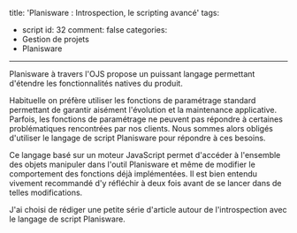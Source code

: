 title: 'Planisware : Introspection, le scripting avancé'
tags:
  - script
id: 32
comment: false
categories:
  - Gestion de projets
  - Planisware
---

Planisware à travers l'OJS propose un puissant langage permettant d'étendre les fonctionnalités natives du produit.

Habituelle on préfère utiliser les fonctions de paramétrage standard permettant de garantir aisément l'évolution et la maintenance applicative. Parfois, les fonctions de paramétrage ne peuvent pas répondre à certaines problématiques rencontrées par nos clients. Nous sommes alors obligés d'utiliser le langage de script Planisware pour répondre à ces besoins.

Ce langage basé sur un moteur JavaScript permet d'accéder à l'ensemble des objets manipuler dans l'outil Planisware et même de modifier le comportement des fonctions déjà implémentées. Il est bien entendu vivement recommandé d'y réfléchir à deux fois avant de se lancer dans de telles modifications.

J'ai choisi de rédiger une petite série d'article autour de l'introspection avec le langage de script Planisware.